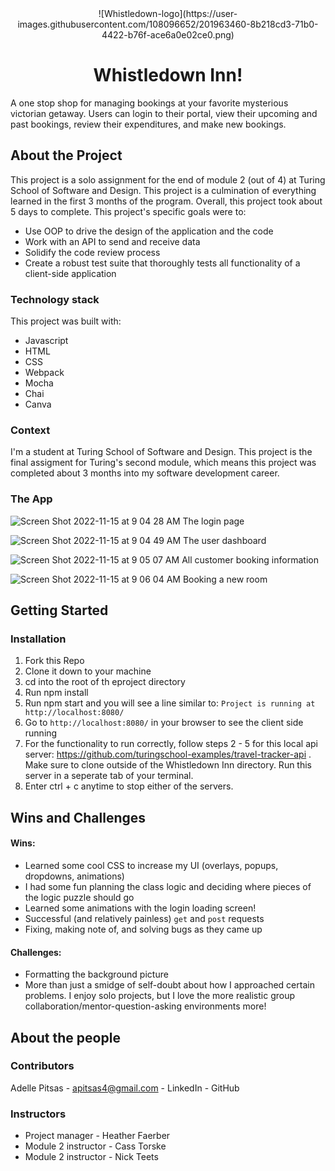 <div style="text-align: center;">
![Whistledown-logo](https://user-images.githubusercontent.com/108096652/201963460-8b218cd3-71b0-4422-b76f-ace6a0e02ce0.png)
</div>
  
  
<h1 style="text-align: center;"> Whistledown Inn! </h1>

A one stop shop for managing bookings at your favorite mysterious victorian getaway. Users can login to their portal, view their upcoming and past bookings, review their expenditures, and make new bookings.


## About the Project
This project is a solo assignment for the end of module 2 (out of 4) at Turing School of Software and Design. This project is a culmination of everything learned in the first 3 months of the program. Overall, this project took about 5 days to complete. This project's specific goals were to:
- Use OOP to drive the design of the application and the code
- Work with an API to send and receive data
- Solidify the code review process
- Create a robust test suite that thoroughly tests all functionality of a client-side application

### Technology stack
This project was built with:
- Javascript
- HTML
- CSS
- Webpack
- Mocha
- Chai
- Canva

### Context
I'm a student at Turing School of Software and Design. This project is the final assigment for Turing's second module, which means this project was completed about 3 months into my software development career.

### The App
![Screen Shot 2022-11-15 at 9 04 28 AM](https://user-images.githubusercontent.com/108096652/201939700-1a154d27-51fd-4c45-8775-f14ee65a7441.png)
The login page

![Screen Shot 2022-11-15 at 9 04 49 AM](https://user-images.githubusercontent.com/108096652/201939754-a9503ddf-fa70-4090-a03c-dc4feebe4ac3.png)
The user dashboard

![Screen Shot 2022-11-15 at 9 05 07 AM](https://user-images.githubusercontent.com/108096652/201939789-0938daab-ba04-44b2-a838-052930ef0db1.png)
All customer booking information

![Screen Shot 2022-11-15 at 9 06 04 AM](https://user-images.githubusercontent.com/108096652/201939810-1b0aa6b7-b9e8-4f8d-aa37-85193dd7d17e.png)
Booking a new room


## Getting Started
### Installation
1. Fork this Repo
1. Clone it down to your machine
1. cd into the root of th eproject directory
1. Run npm install
1. Run npm start and you will see a line similar to: `Project is running at http://localhost:8080/`
1. Go to `http://localhost:8080/` in your browser to see the client side running
1. For the functionality to run correctly, follow steps 2 - 5 for this local api server: https://github.com/turingschool-examples/travel-tracker-api . Make sure to clone outside of the Whistledown Inn directory. Run this server in a seperate tab of your terminal.  
1. Enter ctrl + c anytime to stop either of the servers.

## Wins and Challenges
#### Wins:
- Learned some cool CSS to increase my UI (overlays, popups, dropdowns, animations)
- I had some fun planning the class logic and deciding where pieces of the logic puzzle should go
- Learned some animations with the login loading screen!
- Successful (and relatively painless) `get` and `post` requests
- Fixing, making note of, and solving bugs as they came up

#### Challenges:
- Formatting the background picture
- More than just a smidge of self-doubt about how I approached certain problems. I enjoy solo projects, but I love the more realistic group collaboration/mentor-question-asking environments more!


## About the people

### Contributors
Adelle Pitsas - apitsas4@gmail.com - LinkedIn - GitHub

### Instructors
- Project manager - Heather Faerber
- Module 2 instructor - Cass Torske
- Module 2 instructor - Nick Teets


